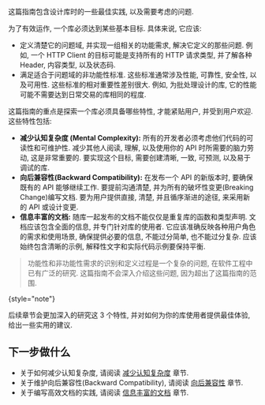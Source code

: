 [//]: # (title: 库开发者指南简介)

这篇指南包含设计库时的一些最佳实践, 以及需要考虑的问题.

为了有效运作, 一个库必须达到某些基本目标. 具体来说, 它应该:

* 定义清楚它的问题域, 并实现一组相关的功能需求, 解决它定义的那些问题.
  例如, 一个 HTTP Client 的目标可能是支持所有的 HTTP 请求类型, 并了解各种 Header, 内容类型, 以及状态码.
* 满足适合于问题域的非功能性标准. 这些标准通常涉及性能, 可靠性, 安全性, 以及可用性.
  这些标准的相对重要性差别很大. 例如, 为批处理设计的库, 它的性能可能不需要达到日常交易的库相同的程度.

这篇指南的重点是探索一个库必须具备哪些特性, 才能紧贴用户, 并受到用户欢迎.
这些特性包括:

* **减少认知复杂度 (Mental Complexity):**
  所有的开发者必须考虑他们代码的可读性和可维护性. 减少其他人阅读, 理解, 以及使用你的 API 时所需要的脑力劳动, 这是非常重要的.
  要实现这个目标, 需要创建清晰, 一致, 可预测, 以及易于调试的库.
* **向后兼容性(Backward Compatibility):** 
  在发布一个 API 的新版本时, 要确保既有的 API 能够继续工作. 要提前沟通清楚, 并为所有的破坏性变更(Breaking Change)编写文档.
  要为用户提供直接, 清楚, 并且循序渐进的途径, 来采用新的 API 或设计变更.
* **信息丰富的文档:**
  随库一起发布的文档不能仅仅是重复库的函数和类型声明. 文档应该包含全面的信息, 并专门针对库的使用者.
  它应该准确反映各种用户角色的需求和使用场景, 确保提供必要的信息, 不能过分简单, 也不能过分复杂.
  应该始终包含清晰的示例, 解释性文字和实际代码示例要保持平衡.

> 功能性和非功能性需求的识别和定义过程是一个复杂的问题, 在软件工程中已有广泛的研究.
> 这篇指南不会深入介绍这些问题, 因为超出了这篇指南的范围.
>
{style="note"}

后续章节会更加深入的研究这 3 个特性, 并对如何为你的库使用者提供最佳体验, 给出一些实用的建议.

## 下一步做什么

* 关于如何减少认知复杂度, 请阅读 [减少认知复杂度](api-guidelines-minimizing-mental-complexity.md) 章节.
* 关于维护向后兼容性(Backward Compatibility), 请阅读 [向后兼容性](api-guidelines-backward-compatibility.md) 章节.
* 关于编写高效文档的实践, 请阅读 [信息丰富的文档](api-guidelines-informative-documentation.md) 章节.
